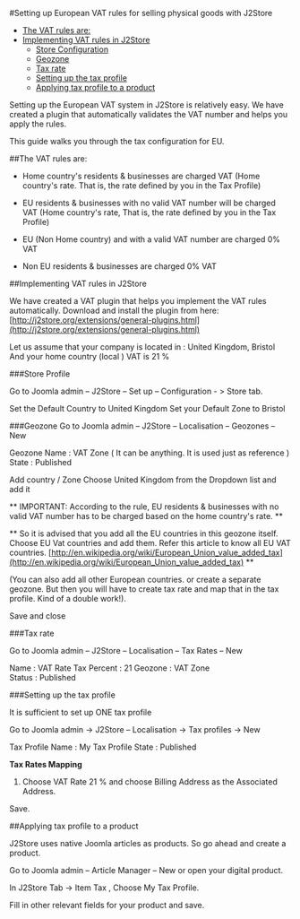 #Setting up European VAT rules for selling physical goods with J2Store

* [The VAT rules are:](#vat_rules)
* [Implementing VAT rules in J2Store](#implement_vat_rules)
	* [Store Configuration](#store_configuration)
	* [Geozone](#geozone)
	* [Tax rate](#tax_rate)
	* [Setting up the tax profile](#setting_tex_profile)
	* [Applying tax profile to a product](#apply_tax_product)

Setting up the European VAT system in J2Store is relatively easy.  We have created a plugin that automatically validates the VAT number and helps you apply the rules.

This guide walks you through the tax configuration for EU.
<a name="vat_rules"></a>

##The VAT rules are:

* Home country's residents & businesses are charged VAT (Home country's rate. That is, the rate defined by you in the Tax Profile)

* EU residents & businesses with no valid VAT number will be charged VAT (Home country's rate, That is, the rate defined by you in the Tax Profile)

* EU (Non Home country) and with a valid VAT number are charged 0% VAT

* Non EU residents & businesses are charged 0% VAT
<a name="implement_vat_rules"></a>

##Implementing VAT rules in J2Store

We have created a VAT plugin that helps you implement the VAT rules automatically.
Download and install the plugin from here:
[http://j2store.org/extensions/general-plugins.html](http://j2store.org/extensions/general-plugins.html)

Let us assume that your company is located in : United Kingdom, Bristol
And your home country (local ) VAT is 21 %
<a name="store_profile"></a>

###Store Profile

Go to Joomla admin – J2Store – Set up – Configuration - > Store tab.

Set the Default Country to United Kingdom
Set your Default Zone to Bristol
<a name="geozone"></a>

###Geozone
Go to Joomla admin – J2Store – Localisation – Geozones – New
    
Geozone Name : VAT Zone ( It can be anything. It is used just as reference )
State : Published

Add country / Zone
Choose United Kingdom from the Dropdown list and add it

** IMPORTANT: According to the rule, EU residents & businesses with no valid VAT number has to be charged based on the home country's rate. **

** So it is advised that you add all the EU countries in this geozone itself. Choose EU Vat countries and add them. Refer this article to know all EU VAT countries. [http://en.wikipedia.org/wiki/European_Union_value_added_tax](http://en.wikipedia.org/wiki/European_Union_value_added_tax) **


(You can also add all other European countries. or create a separate geozone. But then you will have to create tax rate and map that in the tax profile. Kind of a double work!).

   Save and close

###Tax rate
<a name="tax_rate"></a>

Go to Joomla admin – J2Store – Localisation – Tax Rates – New
        
Name        :  VAT Rate
Tax Percent    : 21
Geozone     :  VAT Zone    
Status     : Published
<a name="setting_tex_profile"></a>

###Setting up the tax profile

It is sufficient to set up ONE tax profile


Go to Joomla admin → J2Store – Localisation → Tax profiles → New
    
Tax Profile Name    : My Tax Profile
State            : Published

**Tax Rates Mapping**

1. Choose VAT Rate 21 %  and choose Billing Address as the Associated Address.

Save.
<a name="apply_tax_product"></a>

##Applying tax profile to a product

J2Store uses native Joomla articles as products. So go ahead and create a product.

Go to Joomla admin – Article Manager – New or open your digital product.
    
In J2Store Tab → Item Tax , Choose My Tax Profile.


Fill in other relevant fields for your product and save.     
